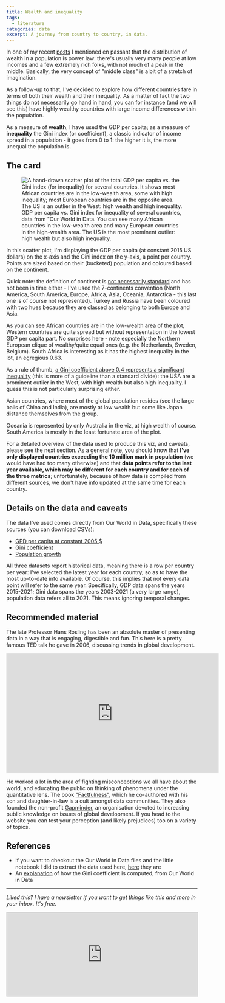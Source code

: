 ```yaml
---
title: Wealth and inequality
tags:
  - literature
categories: data
excerpt: A journey from country to country, in data.
---
```


In one of my recent [posts](https://martinapugliese.github.io/excursus/power-laws/) I mentioned en passant that the distribution of wealth in a population is power law: there's usually very many people at low incomes and a few extremely rich folks, with not much of a peak in the middle. Basically, the very concept of "middle class" is a bit of a stretch of imagination.

As a follow-up to that, I've decided to explore how different countries fare in terms of both their wealth and their inequality. As a matter of fact the two things do not necessarily go hand in hand, you can for instance (and we will see this) have highly wealthy countries with large income differences within the population.

As a measure of **wealth**, I have used the GDP per capita; as a measure of **inequality** the Gini index (or coefficient), a classic indicator of income spread in a population - it goes from 0 to 1: the higher it is, the more unequal the population is.

## The card

<figure class="responsive">
  <img src="{{ site.url }}{{site.posts_images_path}}wealth-inequality.jpg" alt="A hand-drawn scatter plot of the total GDP per capita vs. the Gini index (for inequality) for several countries. It shows most African countries are in the low-wealth area, some with high inequality; most European countries are in the opposite area. The US is an outlier in the West: high wealth and high inequality.">
  <figcaption>GDP per capita vs. Gini index for inequality of several countries, data from "Our World in Data. You can see many African countries in the low-wealth area and many European countries in the high-wealth area. The US is the most prominent outlier: high wealth but also high inequality.</figcaption>
</figure>

In this scatter plot, I'm displaying the GDP per capita (at constant 2015 US dollars) on the x-axis and the Gini index on the y-axis, a point per country. Points are sized based on their (bucketed) population and coloured based on the continent.

Quick note: the definition of continent is [not necessarily standard](https://en.wikipedia.org/wiki/Continent) and has not been in time either - I've used the 7-continents convention (North America, South America, Europe, Africa, Asia, Oceania, Antarctica - this last one is of course not represented). Turkey and Russia have been coloured with two hues because they are classed as belonging to both Europe and Asia.

As you can see African countries are in the low-wealth area of the plot, Western countries are quite spread but without representation in the lowest GDP per capita part. No surprises here - note especially the Northern European clique of wealthy/quite equal ones (e.g. the Netherlands, Sweden, Belgium). South Africa is interesting as it has the highest inequality in the lot, an egregious 0.63.

As a rule of thumb, [a Gini coefficient above 0.4 represents a significant inequality](https://unstats.un.org/sdgs/report/2020/goal-10/) (this is more of a guideline than a standard divide): the USA are a prominent outlier in the West, with high wealth but also high inequality. I guess this is not particularly surprising either.

Asian countries, where most of the global population resides (see the large balls of China and India), are mostly at low wealth but some like Japan distance themselves from the group.

Oceania is represented by only Australia in the viz, at high wealth of course. South America is mostly in the least fortunate area of the plot.

For a detailed overview of the data used to produce this viz, and caveats, please see the next section. As a general note, you should know that **I've only displayed countries exceeding the 10 million mark in population** (we would have had too many otherwise) and that **data points refer to the last year available, which may be different for each country and for each of the three metrics**; unfortunately, because of how data is compiled from different sources, we don't have info updated at the same time for each country.

## Details on the data and caveats

The data I've used comes directly from Our World in Data, specifically these sources (you can download CSVs):

* [GPD per capita at constant 2005 $](https://ourworldindata.org/grapher/gdp-per-capita-world-bank-constant-usd?tab=table)
* [Gini coefficient](https://ourworldindata.org/grapher/economic-inequality-gini-index?tab=table&region=Europe)
* [Population growth](https://ourworldindata.org/population-growth)

All three datasets report historical data, meaning there is a row per country per year: I've selected the latest year for each country, so as to have the most up-to-date info available. Of course, this implies that not every data point will refer to the same year. Specifically, GDP data spans the years 2015-2021; Gini data spans the years 2003-2021 (a very large range), population data refers all to 2021. This means ignoring temporal changes.

## Recommended material

The late Professor Hans Rosling has been an absolute master of presenting data in a way that is engaging, digestible and fun. This here is a pretty famous TED talk he gave in 2006, discussing trends in global development.

<iframe width="560" height="315" src="https://www.youtube.com/embed/hVimVzgtD6w?si=AZTqGgd6cz51Paao" title="YouTube video player" frameborder="0" allow="accelerometer; autoplay; clipboard-write; encrypted-media; gyroscope; picture-in-picture; web-share" allowfullscreen></iframe>


He worked a lot in the area of fighting misconceptions we all have about the world, and educating the public on thinking of phenomena under the quantitative lens. The book ["Factfulness"](https://en.wikipedia.org/wiki/Factfulness:_Ten_Reasons_We%27re_Wrong_About_the_World_%E2%80%93_and_Why_Things_Are_Better_Than_You_Think), which he co-authored with his son and daughter-in-law is a cult amongst data communities. They also founded the non-profit [Gapminder](https://www.gapminder.org/), an organisation devoted to increasing public knowledge on issues of global development. If you head to the website you can test your perception (and likely prejudices) too on a variety of topics.

## References 

* If you want to checkout the Our World in Data files and the little notebook I did to extract the data used here, [here](https://github.com/martinapugliese/doodling-data-cards/tree/master/geopolitics-demographics/society/wealth) they are
* An [explanation](https://ourworldindata.org/what-is-the-gini-coefficient#:~:text=It%20measures%20inequality%20on%20a,everyone%20has%20the%20same%20income.) of how the Gini coefficient is computed, from Our World in Data

---

*Liked this? I have a newsletter if you want to get things like this and more in your inbox. It's free.*

<iframe
scrolling="no"
style="width:100%!important;height:220px;border:1px #ccc solid !important"
src="https://buttondown.email/martinapugliese?as_embed=true"
></iframe><br /><br />
